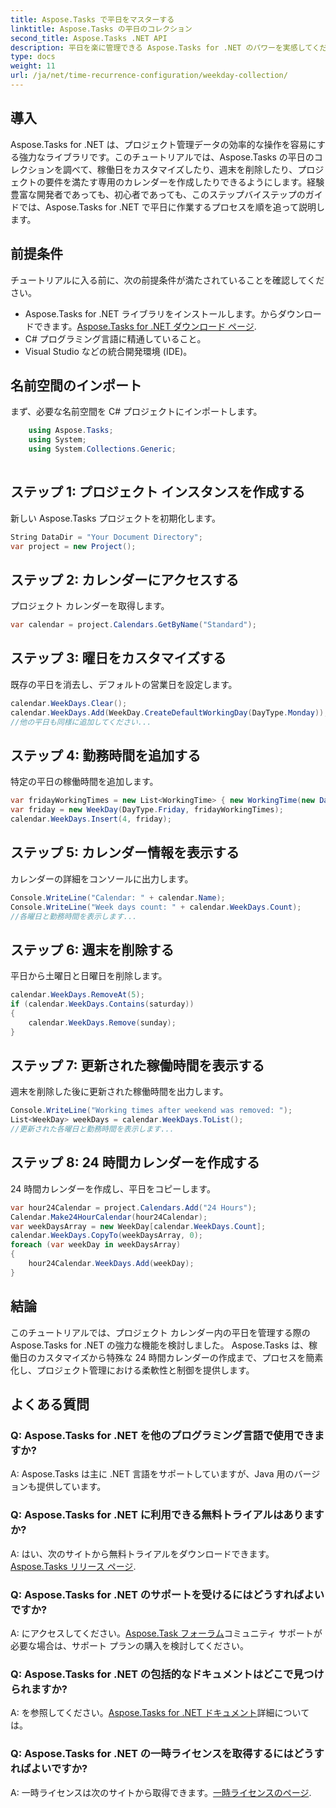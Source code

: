 ```yaml
---
title: Aspose.Tasks で平日をマスターする
linktitle: Aspose.Tasks の平日のコレクション
second_title: Aspose.Tasks .NET API
description: 平日を楽に管理できる Aspose.Tasks for .NET のパワーを実感してください。営業日をカスタマイズしたり、週末を削除したり、専用のカレンダーを簡単に作成したりできます。
type: docs
weight: 11
url: /ja/net/time-recurrence-configuration/weekday-collection/
---
```

## 導入
Aspose.Tasks for .NET は、プロジェクト管理データの効率的な操作を容易にする強力なライブラリです。このチュートリアルでは、Aspose.Tasks の平日のコレクションを調べて、稼働日をカスタマイズしたり、週末を削除したり、プロジェクトの要件を満たす専用のカレンダーを作成したりできるようにします。経験豊富な開発者であっても、初心者であっても、このステップバイステップのガイドでは、Aspose.Tasks for .NET で平日に作業するプロセスを順を追って説明します。
## 前提条件
チュートリアルに入る前に、次の前提条件が満たされていることを確認してください。
-  Aspose.Tasks for .NET ライブラリをインストールします。からダウンロードできます。[Aspose.Tasks for .NET ダウンロード ページ](https://releases.aspose.com/tasks/net/).
- C# プログラミング言語に精通していること。
- Visual Studio などの統合開発環境 (IDE)。
## 名前空間のインポート
まず、必要な名前空間を C# プロジェクトにインポートします。
```csharp
    using Aspose.Tasks;
    using System;
    using System.Collections.Generic;
    
```
## ステップ 1: プロジェクト インスタンスを作成する
新しい Aspose.Tasks プロジェクトを初期化します。
```csharp
String DataDir = "Your Document Directory";
var project = new Project();
```
## ステップ 2: カレンダーにアクセスする
プロジェクト カレンダーを取得します。
```csharp
var calendar = project.Calendars.GetByName("Standard");
```
## ステップ 3: 曜日をカスタマイズする
既存の平日を消去し、デフォルトの営業日を設定します。
```csharp
calendar.WeekDays.Clear();
calendar.WeekDays.Add(WeekDay.CreateDefaultWorkingDay(DayType.Monday));
//他の平日も同様に追加してください...
```
## ステップ 4: 勤務時間を追加する
特定の平日の稼働時間を追加します。
```csharp
var fridayWorkingTimes = new List<WorkingTime> { new WorkingTime(new DateTime(2020, 4, 13, 8, 0, 0), new DateTime(2020, 4, 13, 12, 0, 0)) };
var friday = new WeekDay(DayType.Friday, fridayWorkingTimes);
calendar.WeekDays.Insert(4, friday);
```
## ステップ 5: カレンダー情報を表示する
カレンダーの詳細をコンソールに出力します。
```csharp
Console.WriteLine("Calendar: " + calendar.Name);
Console.WriteLine("Week days count: " + calendar.WeekDays.Count);
//各曜日と勤務時間を表示します...
```
## ステップ 6: 週末を削除する
平日から土曜日と日曜日を削除します。
```csharp
calendar.WeekDays.RemoveAt(5);
if (calendar.WeekDays.Contains(saturday))
{
    calendar.WeekDays.Remove(sunday);
}
```
## ステップ 7: 更新された稼働時間を表示する
週末を削除した後に更新された稼働時間を出力します。
```csharp
Console.WriteLine("Working times after weekend was removed: ");
List<WeekDay> weekDays = calendar.WeekDays.ToList();
//更新された各曜日と勤務時間を表示します...
```
## ステップ 8: 24 時間カレンダーを作成する
24 時間カレンダーを作成し、平日をコピーします。
```csharp
var hour24Calendar = project.Calendars.Add("24 Hours");
Calendar.Make24HourCalendar(hour24Calendar);
var weekDaysArray = new WeekDay[calendar.WeekDays.Count];
calendar.WeekDays.CopyTo(weekDaysArray, 0);
foreach (var weekDay in weekDaysArray)
{
    hour24Calendar.WeekDays.Add(weekDay);
}
```
## 結論
このチュートリアルでは、プロジェクト カレンダー内の平日を管理する際の Aspose.Tasks for .NET の強力な機能を検討しました。 Aspose.Tasks は、稼働日のカスタマイズから特殊な 24 時間カレンダーの作成まで、プロセスを簡素化し、プロジェクト管理における柔軟性と制御を提供します。
## よくある質問
### Q: Aspose.Tasks for .NET を他のプログラミング言語で使用できますか?
A: Aspose.Tasks は主に .NET 言語をサポートしていますが、Java 用のバージョンも提供しています。
### Q: Aspose.Tasks for .NET に利用できる無料トライアルはありますか?
 A: はい、次のサイトから無料トライアルをダウンロードできます。[Aspose.Tasks リリース ページ](https://releases.aspose.com/).
### Q: Aspose.Tasks for .NET のサポートを受けるにはどうすればよいですか?
A: にアクセスしてください。[Aspose.Task フォーラム](https://forum.aspose.com/c/tasks/15)コミュニティ サポートが必要な場合は、サポート プランの購入を検討してください。
### Q: Aspose.Tasks for .NET の包括的なドキュメントはどこで見つけられますか?
 A: を参照してください。[Aspose.Tasks for .NET ドキュメント](https://reference.aspose.com/tasks/net/)詳細については。
### Q: Aspose.Tasks for .NET の一時ライセンスを取得するにはどうすればよいですか?
 A: 一時ライセンスは次のサイトから取得できます。[一時ライセンスのページ](https://purchase.aspose.com/temporary-license/).